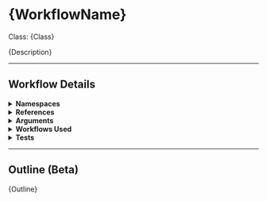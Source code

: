 # {WorkflowName}
Class: {Class}

{Description}

<hr />

## Workflow Details
<details>
    <summary>
    <b>Namespaces</b>
    </summary>
    
{Namespaces}

</details>
<details>
    <summary>
    <b>References</b>
    </summary>

{References}

</details>
<details>
    <summary>
    <b>Arguments</b>
    </summary>
    {Arguments}
    
</details>
<details>
    <summary>
    <b>Workflows Used</b>
    </summary>

{WorkflowsUsed}
    
</details>
<details>
    <summary>
    <b>Tests</b>
    </summary>

{Tests}
    
</details>

<hr />

## Outline (Beta)

{Outline}
